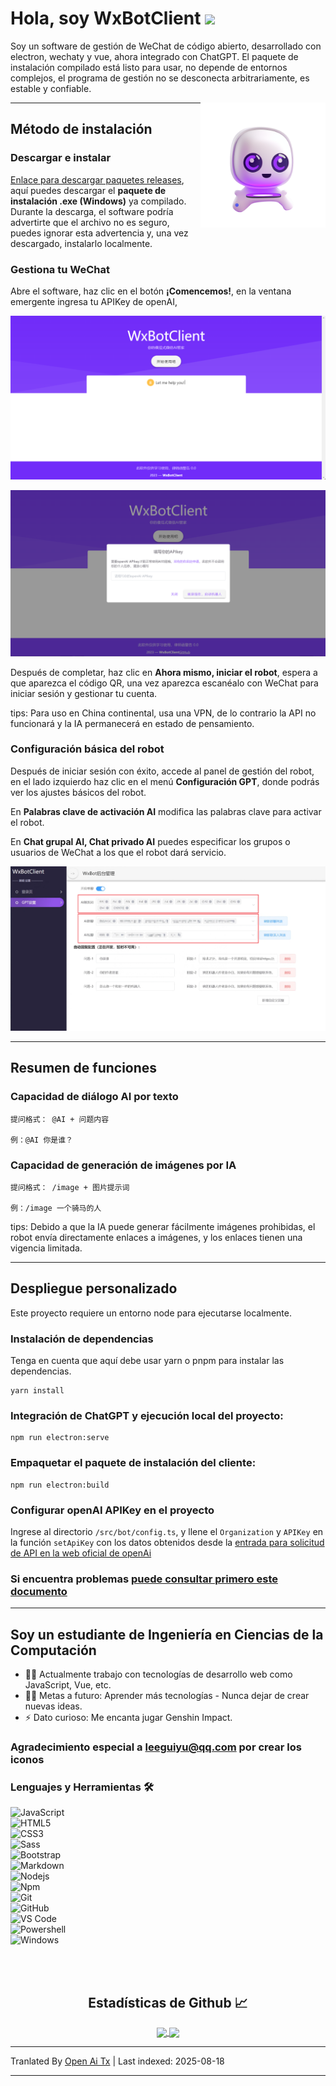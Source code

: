 # Hola, soy WxBotClient <img width="30px" src="https://media.tenor.com/images/3b388fe03da271d2674faf85eb7c3fcd/tenor.gif" />
Soy un software de gestión de WeChat de código abierto, desarrollado con electron, wechaty y vue, ahora integrado con ChatGPT. El paquete de instalación compilado está listo para usar, no depende de entornos complejos, el programa de gestión no se desconecta arbitrariamente, es estable y confiable.

<img align="right" height="200" src="https://raw.githubusercontent.com/WhiteWatson/wx-bot-client/main/./src/assets/icons/icon.png" />

---
## Método de instalación
### Descargar e instalar
[Enlace para descargar paquetes releases](https://github.com/WhiteWatson/wx-bot-client/releases), aquí puedes descargar el **paquete de instalación .exe (Windows)** ya compilado. Durante la descarga, el software podría advertirte que el archivo no es seguro, puedes ignorar esta advertencia y, una vez descargado, instalarlo localmente.

### Gestiona tu WeChat
Abre el software, haz clic en el botón **¡Comencemos!**, en la ventana emergente ingresa tu APIKey de openAI,

![markdown picture](https://raw.githubusercontent.com/WhiteWatson/wx-bot-client/main/./doc/images/one.png)

![markdown picture](https://raw.githubusercontent.com/WhiteWatson/wx-bot-client/main/./doc/images/apikeyinput.png)

Después de completar, haz clic en **Ahora mismo, iniciar el robot**, espera a que aparezca el código QR, una vez aparezca escanéalo con WeChat para iniciar sesión y gestionar tu cuenta.

tips: Para uso en China continental, usa una VPN, de lo contrario la API no funcionará y la IA permanecerá en estado de pensamiento.

### Configuración básica del robot
Después de iniciar sesión con éxito, accede al panel de gestión del robot, en el lado izquierdo haz clic en el menú **Configuración GPT**, donde podrás ver los ajustes básicos del robot.

En **Palabras clave de activación AI** modifica las palabras clave para activar el robot.

En **Chat grupal AI, Chat privado AI** puedes especificar los grupos o usuarios de WeChat a los que el robot dará servicio.

![markdown picture](https://raw.githubusercontent.com/WhiteWatson/wx-bot-client/main/./doc/images/gptsetting.png)

---
## Resumen de funciones
### Capacidad de diálogo AI por texto

```
提问格式： @AI + 问题内容

例：@AI 你是谁？
```
### Capacidad de generación de imágenes por IA

```
提问格式： /image + 图片提示词

例：/image 一个骑马的人
```
tips: Debido a que la IA puede generar fácilmente imágenes prohibidas, el robot envía directamente enlaces a imágenes, y los enlaces tienen una vigencia limitada.

---

## Despliegue personalizado
Este proyecto requiere un entorno node para ejecutarse localmente.

### Instalación de dependencias

Tenga en cuenta que aquí debe usar yarn o pnpm para instalar las dependencias.
```
yarn install
```

### Integración de ChatGPT y ejecución local del proyecto:

```
npm run electron:serve
```

### Empaquetar el paquete de instalación del cliente:
```
npm run electron:build
```
### Configurar openAI APIKey en el proyecto  
Ingrese al directorio `/src/bot/config.ts`, y llene el `Organization` y `APIKey` en la función `setApiKey` con los datos obtenidos desde la [entrada para solicitud de API en la web oficial de openAi](https://platform.openai.com/account/api-keys)  

### Si encuentra problemas [puede consultar primero este documento](https://raw.githubusercontent.com/WhiteWatson/wx-bot-client/main/./doc/problem.md)  

---  
## Soy un estudiante de Ingeniería en Ciencias de la Computación  

- 👨‍💻 Actualmente trabajo con tecnologías de desarrollo web como JavaScript, Vue, etc.  
- 💪🏼 Metas a futuro: Aprender más tecnologías - Nunca dejar de crear nuevas ideas.  
- ⚡ Dato curioso: Me encanta jugar Genshin Impact.  

### Agradecimiento especial a leeguiyu@qq.com por crear los iconos  

### Lenguajes y Herramientas 🛠  

![JavaScript](https://img.shields.io/badge/-JavaScript-%23F7DF1C?style=flat-square&logo=javascript&logoColor=000000&labelColor=%23F7DF1C&color=%23FFCE5A)  
![HTML5](https://img.shields.io/badge/-HTML5-%23E44D27?style=flat-square&logo=html5&logoColor=ffffff)  
![CSS3](https://img.shields.io/badge/-CSS3-%231572B6?style=flat-square&logo=css3)  
![Sass](https://img.shields.io/badge/-Sass-%23CC6699?style=flat-square&logo=sass&logoColor=ffffff)  
![Bootstrap](https://img.shields.io/badge/-Bootstrap-563D7C?style=flat-square&logo=Bootstrap)  
![Markdown](https://img.shields.io/badge/-Markdown-000000?style=flat-square&logo=markdown)  
![Nodejs](https://img.shields.io/badge/-Nodejs-339933?style=flat-square&logo=Node.js&logoColor=ffffff)  
![Npm](https://img.shields.io/badge/-npm-CB3837?style=flat-square&logo=npm)  
![Git](https://img.shields.io/badge/-Git-%23F05032?style=flat-square&logo=git&logoColor=%23ffffff)  
![GitHub](https://img.shields.io/badge/-GitHub-181717?style=flat-square&logo=github)  
![VS Code](http://img.shields.io/badge/-VS%20Code-007ACC?style=flat-square&logo=visual-studio-code&logoColor=ffffff)  
![Powershell](http://img.shields.io/badge/-Powershell-5391FE?style=flat-square&logo=powershell&logoColor=ffffff)  
![Windows](http://img.shields.io/badge/-Windows-0078D6?style=flat-square&logo=windows&logoColor=ffffff)  

<br/>  

<br/>  

  <h2 align="center"> Estadísticas de Github 📈 </h2>  
  
  <div align="center">   
     <a href="">  
      <img align="center" src="https://github-readme-stats-sigma-five.vercel.app/api?username=WhiteWatson&show_icons=true&include_all_commits=true&count_private=true&theme=react&line_height=40" />  
    </a>
    <a href="">
      <img align="center" src="https://github-readme-stats.vercel.app/api/top-langs/?username=WhiteWatson&theme=react&line_height=40&hide=css"/>
    </a>
</div
  
<br/>





---


Tranlated By [Open Ai Tx](https://github.com/OpenAiTx/OpenAiTx) | Last indexed: 2025-08-18


---